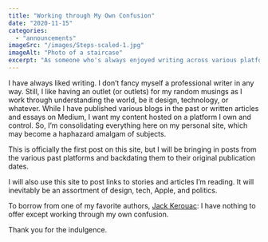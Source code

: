 ```yaml
---
title: "Working through My Own Confusion"
date: "2020-11-15"
categories: 
  - "announcements"
imageSrc: "/images/Steps-scaled-1.jpg"
imageAlt: "Photo of a staircase"
excerpt: "As someone who's always enjoyed writing across various platforms, I've finally decided to create a single home for all my thoughts and musings. Here's why I'm consolidating my content and what you can expect to find here."
---
```


I have always liked writing. I don’t fancy myself a professional writer in any way. Still, I like having an outlet (or outlets) for my random musings as I work through understanding the world, be it design, technology, or whatever. While I have published various blogs in the past or written articles and essays on Medium, I want my content hosted on a platform I own and control. So, I’m consolidating everything here on my personal site, which may become a haphazard amalgam of subjects.

This is officially the first post on this site, but I will be bringing in posts from the various past platforms and backdating them to their original publication dates.

I will also use this site to post links to stories and articles I’m reading. It will inevitably be an assortment of design, tech, Apple, and politics.

To borrow from one of my favorite authors, [Jack Kerouac](https://www.goodreads.com/quotes/2798-i-like-too-many-things-and-get-all-confused-and): I have nothing to offer except working through my own confusion.

Thank you for the indulgence.
